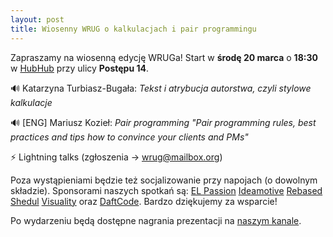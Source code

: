 ```yaml
---
layout: post
title: Wiosenny WRUG o kalkulacjach i pair programmingu
---
```


Zapraszamy na wiosenną edycję WRUGa!
Start w **środę 20 marca** o **18:30** w [HubHub](https://www.hubhub.com/pl/warszawa-postepu14/) przy ulicy **Postępu 14**.

🔊 Katarzyna Turbiasz-Bugała: _Tekst i atrybucja autorstwa, czyli stylowe kalkulacje_

🔊 [ENG] Mariusz Kozieł: _Pair programming_
_"Pair programming rules, best practices and tips how to convince your clients and PMs"_

⚡ Lightning talks (zgłoszenia → <a href="mailto:wrug@mailbox.org">wrug@mailbox.org</a>)

Poza wystąpieniami będzie też socjalizowanie przy napojach (o dowolnym składzie).
Sponsorami naszych spotkań są:
[EL Passion](https://www.elpassion.com/)
[Ideamotive](https://ideamotive.co/)
[Rebased](https://rebased.pl/)
[Shedul](https://www.shedul.com/)
[Visuality](http://www.visuality.pl/) oraz
[DaftCode](https://daftcode.pl/).
Bardzo dziękujemy za wsparcie!

Po wydarzeniu będą dostępne nagrania prezentacji na [naszym kanale](https://www.youtube.com/channel/UCfpVS9gIDwdJETGsBZSm5Xw).
